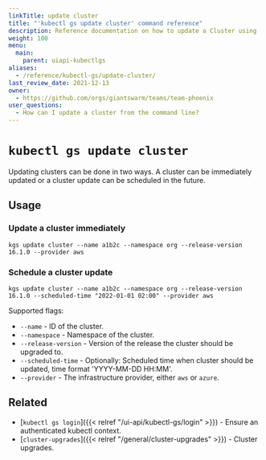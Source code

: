 ```yaml
---
linkTitle: update cluster 
title: "'kubectl gs update cluster' command reference"
description: Reference documentation on how to update a Cluster using 'kubectl gs'.
weight: 100
menu:
  main:
    parent: uiapi-kubectlgs
aliases:
  - /reference/kubectl-gs/update-cluster/
last_review_date: 2021-12-13
owner:
  - https://github.com/orgs/giantswarm/teams/team-phoenix
user_questions:
  - How can I update a cluster from the command line?
---
```


# `kubectl gs update cluster`

Updating clusters can be done in two ways. A cluster can be immediately updated or a cluster update can be scheduled in the future.

## Usage

### Update a cluster immediately

```nohighlight
kgs update cluster --name a1b2c --namespace org --release-version 16.1.0 --provider aws
```

### Schedule a cluster update

```nohighlight
kgs update cluster --name a1b2c --namespace org --release-version 16.1.0 --scheduled-time "2022-01-01 02:00" --provider aws
```

Supported flags:

- `--name` - ID of the cluster.
- `--namespace` - Namespace of the cluster.
- `--release-version` - Version of the release the cluster should be upgraded to.
- `--scheduled-time` - Optionally: Scheduled time when cluster should be updated, time format 'YYYY-MM-DD HH:MM'.
- `--provider` - The infrastructure provider, either `aws` or `azure`.

## Related

- [`kubectl gs login`]({{< relref "/ui-api/kubectl-gs/login" >}}) - Ensure an authenticated kubectl context.
- [`cluster-upgrades`]({{< relref "/general/cluster-upgrades" >}}) - Cluster upgrades.
